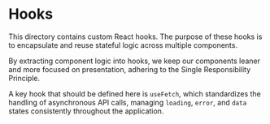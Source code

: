 # Hooks

This directory contains custom React hooks. The purpose of these hooks is to encapsulate and reuse stateful logic across multiple components.

By extracting component logic into hooks, we keep our components leaner and more focused on presentation, adhering to the Single Responsibility Principle.

A key hook that should be defined here is `useFetch`, which standardizes the handling of asynchronous API calls, managing `loading`, `error`, and `data` states consistently throughout the application. 